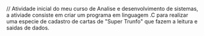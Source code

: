 // Atividade inicial do meu curso de Analise e desenvolvimento de sistemas, a ativiade consiste em criar um programa em linguagem .C para realizar uma especie de cadastro de cartas de "Super Trunfo" que fazem a leitura e saidas de dados.

